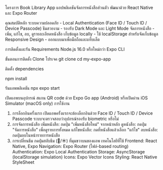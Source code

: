 โครงการ Book Library App 
แอปพลิเคชันจัดการหนังสือส่วนตัว พัฒนาด้วย React Native และ Expo Router

คุณสมบัติหลัก 
ระบบความปลอดภัย - Local Authentication (Face ID / Touch ID / Device Passcode)
ธีมสวยงาม - รองรับ Dark Mode และ Light Mode
จัดการหนังสือ - เพิ่ม, แก้ไข, ลบ, ดูรายละเอียดหนังสือ
เก็บข้อมูล locally - ใช้ localStorage สำหรับจัดเก็บข้อมูล
Responsive Design - ออกแบบมาเพื่อมือถือและแท็บเล็ต

การติดตั้งและรัน 
Requirements
Node.js 16.0 หรือใหม่กว่า
Expo CLI

ขั้นตอนการติดตั้ง
Clone โปรเจค
git clone <your-repo-url>
cd my-expo-app

ติดตั้ง dependencies

npm install

รันแอพพลิเคชัน
npx expo start

เปิดแอพบนอุปกรณ์
สแกน QR code ด้วย Expo Go app (Android)
หรือเปิดผ่าน iOS Simulator (macOS only)
การใช้งาน
1. การล็อกอินครั้งแรก
เปิดแอพครั้งแรกจะต้องล็อกอินด้วย Face ID / Touch ID / Device Passcode
ระบบจะตรวจสอบว่าอุปกรณ์รองรับ biometric หรือไม่
2. การจัดการหนังสือ
เพิ่มหนังสือ: กดปุ่ม "เพิ่มหนังสือใหม่" จากหน้าหลัก
ดูหนังสือ: กดปุ่ม "จัดการหนังสือ" เพื่อดูรายการทั้งหมด
แก้ไขหนังสือ: กดที่หนังสือแล้วเลือก "แก้ไข"
ลบหนังสือ: กดปุ่มลบในหน้ารายการหนังสือ
3. การเปลี่ยนธีม
กดปุ่มสลับธีม (🌙/☀️) ที่มุมขวาบนของแอพ
เทคโนโลยีที่ใช้
Frontend: React Native, Expo
Navigation: Expo Router (ไฟล์-based routing)
Authentication: Expo Local Authentication
Storage: AsyncStorage (localStorage simulation)
Icons: Expo Vector Icons
Styling: React Native StyleSheet
